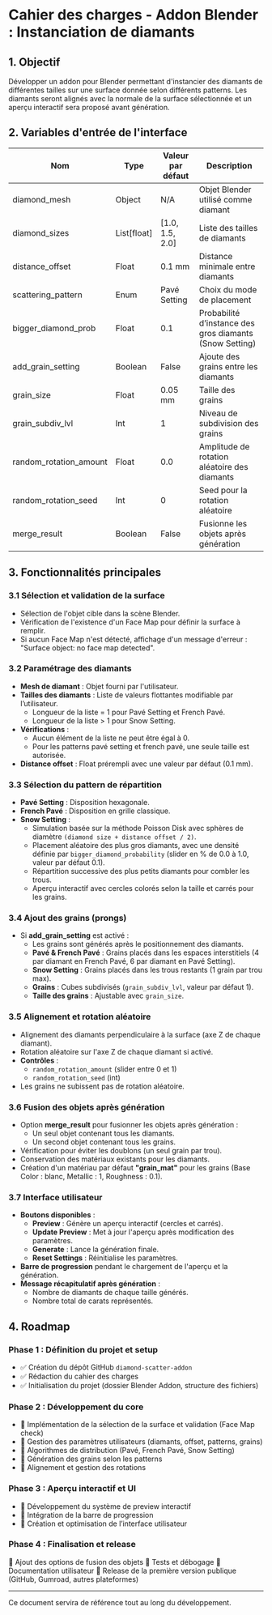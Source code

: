# Cahier des charges - Addon Blender : Instanciation de diamants

## 1. Objectif
Développer un addon pour Blender permettant d'instancier des diamants de différentes tailles sur une surface donnée selon différents patterns. Les diamants seront alignés avec la normale de la surface sélectionnée et un aperçu interactif sera proposé avant génération.

## 2. Variables d'entrée de l'interface

| Nom                      | Type      | Valeur par défaut | Description |
|--------------------------|----------|------------------|-------------|
| diamond_mesh            | Object   | N/A              | Objet Blender utilisé comme diamant |
| diamond_sizes           | List[float] | [1.0, 1.5, 2.0] | Liste des tailles de diamants |
| distance_offset         | Float    | 0.1 mm           | Distance minimale entre diamants |
| scattering_pattern      | Enum     | Pavé Setting     | Choix du mode de placement |
| bigger_diamond_prob     | Float | 0.1              | Probabilité d’instance des gros diamants (Snow Setting) |
| add_grain_setting       | Boolean  | False            | Ajoute des grains entre les diamants |
| grain_size              | Float    | 0.05 mm          | Taille des grains |
| grain_subdiv_lvl        | Int      | 1                | Niveau de subdivision des grains |
| random_rotation_amount  | Float    | 0.0              | Amplitude de rotation aléatoire des diamants |
| random_rotation_seed    | Int      | 0                | Seed pour la rotation aléatoire |
| merge_result            | Boolean  | False            | Fusionne les objets après génération |

## 3. Fonctionnalités principales

### 3.1 Sélection et validation de la surface
- Sélection de l'objet cible dans la scène Blender.
- Vérification de l'existence d'un Face Map pour définir la surface à remplir.
- Si aucun Face Map n'est détecté, affichage d'un message d'erreur : "Surface object: no face map detected".

### 3.2 Paramétrage des diamants
- **Mesh de diamant** : Objet fourni par l'utilisateur.
- **Tailles des diamants** : Liste de valeurs flottantes modifiable par l’utilisateur.
  - Longueur de la liste = 1 pour Pavé Setting et French Pavé.
  - Longueur de la liste > 1 pour Snow Setting.
- **Vérifications** :
  - Aucun élément de la liste ne peut être égal à 0.
  - Pour les patterns pavé setting et french pavé, une seule taille est autorisée.
- **Distance offset** : Float prérempli avec une valeur par défaut (0.1 mm).

### 3.3 Sélection du pattern de répartition
- **Pavé Setting** : Disposition hexagonale.
- **French Pavé** : Disposition en grille classique.
- **Snow Setting** :
  - Simulation basée sur la méthode Poisson Disk avec sphères de diamètre `(diamond size + distance offset / 2)`.
  - Placement aléatoire des plus gros diamants, avec une densité définie par `bigger_diamond_probability` (slider en % de 0.0 à 1.0, valeur par défaut 0.1).
  - Répartition successive des plus petits diamants pour combler les trous.
  - Aperçu interactif avec cercles colorés selon la taille et carrés pour les grains.

### 3.4 Ajout des grains (prongs)
- Si **add_grain_setting** est activé :
  - Les grains sont générés après le positionnement des diamants.
  - **Pavé & French Pavé** : Grains placés dans les espaces interstitiels (4 par diamant en French Pavé, 6 par diamant en Pavé Setting).
  - **Snow Setting** : Grains placés dans les trous restants (1 grain par trou max).
  - **Grains** : Cubes subdivisés (`grain_subdiv_lvl`, valeur par défaut 1).
  - **Taille des grains** : Ajustable avec `grain_size`.

### 3.5 Alignement et rotation aléatoire
- Alignement des diamants perpendiculaire à la surface (axe Z de chaque diamant).
- Rotation aléatoire sur l'axe Z de chaque diamant si activé.
- **Contrôles** :
  - `random_rotation_amount` (slider entre 0 et 1)
  - `random_rotation_seed` (int)
- Les grains ne subissent pas de rotation aléatoire.

### 3.6 Fusion des objets après génération
- Option **merge_result** pour fusionner les objets après génération :
  - Un seul objet contenant tous les diamants.
  - Un second objet contenant tous les grains.
- Vérification pour éviter les doublons (un seul grain par trou).
- Conservation des matériaux existants pour les diamants.
- Création d'un matériau par défaut **"grain_mat"** pour les grains (Base Color : blanc, Metallic : 1, Roughness : 0.1).

### 3.7 Interface utilisateur
- **Boutons disponibles** :
  - **Preview** : Génère un aperçu interactif (cercles et carrés).
  - **Update Preview** : Met à jour l'aperçu après modification des paramètres.
  - **Generate** : Lance la génération finale.
  - **Reset Settings** : Réinitialise les paramètres.
- **Barre de progression** pendant le chargement de l'aperçu et la génération.
- **Message récapitulatif après génération** :
  - Nombre de diamants de chaque taille générés.
  - Nombre total de carats représentés.

## 4. Roadmap

### Phase 1 : Définition du projet et setup
- ✅ Création du dépôt GitHub `diamond-scatter-addon`
- ✅ Rédaction du cahier des charges
- ✅ Initialisation du projet (dossier Blender Addon, structure des fichiers)

### Phase 2 : Développement du core
- 🔲 Implémentation de la sélection de la surface et validation (Face Map check)
- 🔲 Gestion des paramètres utilisateurs (diamants, offset, patterns, grains)
- 🔲 Algorithmes de distribution (Pavé, French Pavé, Snow Setting)
- 🔲 Génération des grains selon les patterns
- 🔲 Alignement et gestion des rotations

### Phase 3 : Aperçu interactif et UI
- 🔲 Développement du système de preview interactif
- 🔲 Intégration de la barre de progression
- 🔲 Création et optimisation de l’interface utilisateur

### Phase 4 : Finalisation et release
🔲 Ajout des options de fusion des objets
🔲 Tests et débogage
🔲 Documentation utilisateur
🔲 Release de la première version publique (GitHub, Gumroad, autres plateformes)

---

Ce document servira de référence tout au long du développement.
